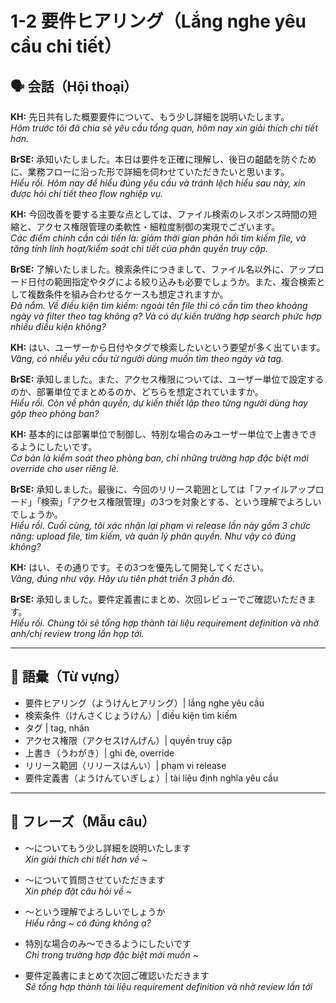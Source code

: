 # 1-2 要件ヒアリング（Lắng nghe yêu cầu chi tiết）

## 🗣️ 会話（Hội thoại）

**KH:** 先日共有した概要要件について、もう少し詳細を説明いたします。  
*Hôm trước tôi đã chia sẻ yêu cầu tổng quan, hôm nay xin giải thích chi tiết hơn.*  

**BrSE:** 承知いたしました。本日は要件を正確に理解し、後日の齟齬を防ぐために、業務フローに沿った形で詳細を伺わせていただきたいと思います。  
*Hiểu rồi. Hôm nay để hiểu đúng yêu cầu và tránh lệch hiểu sau này, xin được hỏi chi tiết theo flow nghiệp vụ.*

**KH:** 今回改善を要する主要な点としては、ファイル検索のレスポンス時間の短縮と、アクセス権限管理の柔軟性・細粒度制御の実現でございます。  
*Các điểm chính cần cải tiến là: giảm thời gian phản hồi tìm kiếm file, và tăng tính linh hoạt/kiểm soát chi tiết của phân quyền truy cập.*

**BrSE:** 了解いたしました。検索条件につきまして、ファイル名以外に、アップロード日付の範囲指定やタグによる絞り込みも必要でしょうか。また、複合検索として複数条件を組み合わせるケースも想定されますか。  
*Đã nắm. Về điều kiện tìm kiếm: ngoài tên file thì có cần tìm theo khoảng ngày và filter theo tag không ạ? Và có dự kiến trường hợp search phức hợp nhiều điều kiện không?*

**KH:** はい、ユーザーから日付やタグで検索したいという要望が多く出ています。  
*Vâng, có nhiều yêu cầu từ người dùng muốn tìm theo ngày và tag.*  

**BrSE:** 承知しました。また、アクセス権限については、ユーザー単位で設定するのか、部署単位でまとめるのか、どちらを想定されていますか。  
*Hiểu rồi. Còn về phân quyền, dự kiến thiết lập theo từng người dùng hay gộp theo phòng ban?*  

**KH:** 基本的には部署単位で制御し、特別な場合のみユーザー単位で上書きできるようにしたいです。  
*Cơ bản là kiểm soát theo phòng ban, chỉ những trường hợp đặc biệt mới override cho user riêng lẻ.*  

**BrSE:** 承知しました。最後に、今回のリリース範囲としては「ファイルアップロード」「検索」「アクセス権限管理」の3つを対象とする、という理解でよろしいでしょうか。  
*Hiểu rồi. Cuối cùng, tôi xác nhận lại phạm vi release lần này gồm 3 chức năng: upload file, tìm kiếm, và quản lý phân quyền. Như vậy có đúng không?*  

**KH:** はい、その通りです。その3つを優先して開発してください。  
*Vâng, đúng như vậy. Hãy ưu tiên phát triển 3 phần đó.*  

**BrSE:** 承知しました。要件定義書にまとめ、次回レビューでご確認いただきます。  
*Hiểu rồi. Chúng tôi sẽ tổng hợp thành tài liệu requirement definition và nhờ anh/chị review trong lần họp tới.*  

---

## 📖 語彙（Từ vựng）

- 要件ヒアリング（ようけんヒアリング）| lắng nghe yêu cầu  
- 検索条件（けんさくじょうけん）| điều kiện tìm kiếm  
- タグ | tag, nhãn  
- アクセス権限（アクセスけんげん）| quyền truy cập  
- 上書き（うわがき）| ghi đè, override  
- リリース範囲（リリースはんい）| phạm vi release  
- 要件定義書（ようけんていぎしょ）| tài liệu định nghĩa yêu cầu  

---

## 📝 フレーズ（Mẫu câu）

- ～についてもう少し詳細を説明いたします  
  *Xin giải thích chi tiết hơn về ~*  

- ～について質問させていただきます  
  *Xin phép đặt câu hỏi về ~*  

- ～という理解でよろしいでしょうか  
  *Hiểu rằng ~ có đúng không ạ?*  

- 特別な場合のみ～できるようにしたいです  
  *Chỉ trong trường hợp đặc biệt mới muốn ~*  

- 要件定義書にまとめて次回ご確認いただきます  
  *Sẽ tổng hợp thành tài liệu requirement definition và nhờ review lần tới*  
